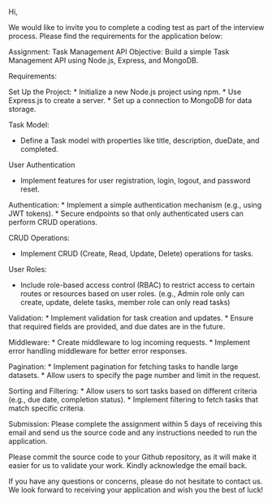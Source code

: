 Hi,

We would like to invite you to complete a coding test as part of the interview process. Please find the requirements for the application below:

Assignment: Task Management API
Objective:
Build a simple Task Management API using Node.js, Express, and MongoDB.

Requirements:

Set Up the Project:
    * Initialize a new Node.js project using npm.
    * Use Express.js to create a server.
    * Set up a connection to MongoDB for data storage.

Task Model:
* Define a Task model with properties like title, description, dueDate, and completed.

User Authentication
* Implement features for user registration, login, logout, and password reset.

Authentication:
    * Implement a simple authentication mechanism (e.g., using JWT tokens).
    * Secure endpoints so that only authenticated users can perform CRUD operations.

CRUD Operations:
* Implement CRUD (Create, Read, Update, Delete) operations for tasks.

User Roles:
* Include role-based access control (RBAC) to restrict access to certain routes or resources based on user roles. (e.g., Admin role only can create, update, delete tasks, member role can only read tasks)

Validation:
    * Implement validation for task creation and updates.
    * Ensure that required fields are provided, and due dates are in the future.

Middleware:
    * Create middleware to log incoming requests.
    * Implement error handling middleware for better error responses.

Pagination:
    * Implement pagination for fetching tasks to handle large datasets.
    * Allow users to specify the page number and limit in the request.

Sorting and Filtering:
    * Allow users to sort tasks based on different criteria (e.g., due date, completion status).
    * Implement filtering to fetch tasks that match specific criteria.

Submission:
Please complete the assignment within 5 days of receiving this email and send us the source code and any instructions needed to run the application.

Please commit the source code to your Github repository, as it will make it easier for us to validate your work. Kindly acknowledge the email back.

If you have any questions or concerns, please do not hesitate to contact us.
We look forward to receiving your application and wish you the best of luck!
